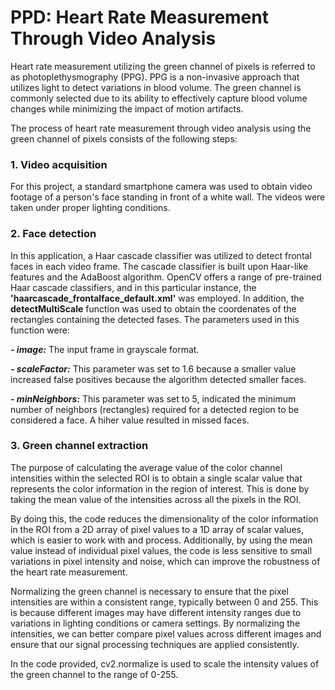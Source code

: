 # PPD: Heart Rate Measurement Through Video Analysis 

Heart rate measurement utilizing the green channel of pixels is referred to as photoplethysmography (PPG). PPG is a non-invasive approach that utilizes light to detect variations in blood volume. The green channel is commonly selected due to its ability to effectively capture blood volume changes while minimizing the impact of motion artifacts.

The process of heart rate measurement through video analysis using the green channel of pixels consists of the following steps:

### 1. Video acquisition 
For this project, a standard smartphone camera was used to obtain video footage of a person's face standing in front of a white wall. The videos were taken under proper lighting conditions.

### 2. Face detection 
In this application, a Haar cascade classifier was utilized to detect frontal faces in each video frame. The cascade classifier is built upon Haar-like features and the AdaBoost algorithm. OpenCV offers a range of pre-trained Haar cascade classifiers, and in this particular instance, the **'haarcascade_frontalface_default.xml'** was employed. In addition, the **detectMultiScale** function was used to obtain the coordenates of the rectangles containing the detected fases. The parameters used in this function were:

**_- image:_** The input frame in grayscale format.

**_- scaleFactor:_**  This parameter was set to 1.6 because a smaller value increased false positives because the algorithm detected smaller faces. 

**_- minNeighbors:_** This parameter was set to 5, indicated the minimum number of neighbors (rectangles) required for a detected region to be considered a face. A hiher value resulted in missed faces. 

### 3. Green channel extraction


The purpose of calculating the average value of the color channel intensities within the selected ROI is to obtain a single scalar value that represents the color information in the region of interest. This is done by taking the mean value of the intensities across all the pixels in the ROI.

By doing this, the code reduces the dimensionality of the color information in the ROI from a 2D array of pixel values to a 1D array of scalar values, which is easier to work with and process. Additionally, by using the mean value instead of individual pixel values, the code is less sensitive to small variations in pixel intensity and noise, which can improve the robustness of the heart rate measurement.


Normalizing the green channel is necessary to ensure that the pixel intensities are within a consistent range, typically between 0 and 255. This is because different images may have different intensity ranges due to variations in lighting conditions or camera settings. By normalizing the intensities, we can better compare pixel values across different images and ensure that our signal processing techniques are applied consistently.

In the code provided, cv2.normalize is used to scale the intensity values of the green channel to the range of 0-255.
